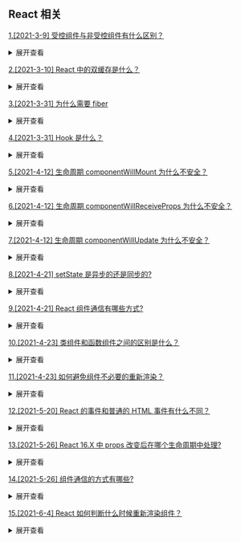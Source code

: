 ## React 相关

[1.[2021-3-9] 受控组件与非受控组件有什么区别？](https://github.com/HJY-xh/plantTrees/issues/41)

<details>
<summary>展开查看</summary>
<pre>

-   非受控组件： 一些 dom 元素比如 input 其内部默认维护了自己的状态（输入值）以及状态改变的方法，我们可以通过 ref 的方式获取其内部的状态。这种组件称之为非受控组件。
-   受控组件： 当我们使用 react 中的 state 去接管组件的状态（设置非受控组件 value 属性关联 state），使得 react 的 state 成为组件的数据源，并且为组件提供了修改状态的方式（设置非受控组件 onChange 属性，根据输入值改变 state 状态）这种组件称之为受控组件（状态及状态改变完全由 react 接管）。

</pre>
</details>

[2.[2021-3-10] React 中的双缓存是什么？](https://github.com/HJY-xh/plantTrees/issues/44)

<details>
<summary>展开查看</summary>
<pre>
当我们用canvas绘制动画，每一帧绘制前都会调用ctx.clearRect清除上一帧的画面。

如果当前帧画面计算量比较大，导致清除上一帧画面到绘制当前帧画面之间有较长间隙，就会出现白屏。

为了解决这个问题，我们可以在内存中绘制当前帧动画，绘制完毕后直接用当前帧替换上一帧画面，由于省去了两帧替换间的计算时间，不会出现从白屏到出现画面的闪烁情况。

这种在内存中构建并直接替换的技术叫做双缓存 (opens new window)。

React 使用“双缓存”来完成 Fiber 树的构建与替换——对应着 DOM 树的创建与更新。

</pre>
</details>

[3.[2021-3-31] 为什么需要 fiber](https://github.com/HJY-xh/plantTrees/issues/102)

<details>
<summary>展开查看</summary>
<pre>

对于大型项目，组件树会很大，这个时候递归遍历的成本就会很高，会造成主线程被持续占用，结果就是主线程上的布局、动画等周期性的任务就无法立即得到处理，造成视觉上的卡顿，影响用户体验。

</pre>
</details>

[4.[2021-3-31] Hook 是什么？](https://github.com/HJY-xh/plantTrees/issues/103)

<details>
<summary>展开查看</summary>
<pre>
Hook是React 16.8 的新增特性。它可以让你在不编写class的情况下使用state一级其他的 Reacr 特性。
- 拥抱函数式
- 让函数组件有了状态和其他的React特性，可以替代class

```javascript
import React, { useState } from "react";
function Example() {
	// 声明⼀个新的叫做 “count” 的 state 变量
	const [count, setCount] = useState(0);
	return (
		<div>
			<p>You clicked {count} times</p>
			<button onClick={() => setCount(count + 1)}>Click me</button>
		</div>
	);
}
```

</pre>
</details>

[5.[2021-4-12] 生命周期 componentWillMount 为什么不安全？](https://github.com/HJY-xh/plantTrees/issues/135)

<details>
<summary>展开查看</summary>
<pre>
componentWillMount生命周期发生在首次渲染前，一般使用的小伙伴大多在这里初始化数据或异步获取外部数据赋值。初始化数据，react官方建议放在constructor里面。而异步获取外部数据，渲染并不会等待数据返回后再去渲染。

看个 🌰 ：如下是安装时监听外部事件调度程序的组件示例

```javascript
class Example extends React.Component {
	state = {
		value: "",
	};
	componentWillMount() {
		this.setState({
			value: this.props.source.value,
		});
		this.props.source.subscribe(this.handleChange);
	}
	componentWillUnmount() {
		this.props.source.unsubscribe(this.handleChange);
	}
	handleChange = (source) => {
		this.setState({
			value: source.value,
		});
	};
}
```

试想一下，假如组件在第一次渲染的时候被中断，由于组件没有完成渲染，所以并不会执行 componentWillUnmount 生命周期（注：很多人经常认为 componentWillMount 和 componentWillUnmount 总是配对，但这并不是一定的。只有调用 componentDidMount 后，React 才能保证稍后调用 componentWillUnmount 进行清理）。因此 handleSubscriptionChange 还是会在数据返回成功后被执行，这时候 setState 由于组件已经被移除，就会导致内存泄漏。所以建议把异步获取外部数据写在 componentDidMount 生命周期里，这样就能保证 componentWillUnmount 生命周期会在组件移除的时候被执行，避免内存泄漏的风险。

这里的 UNSAFE 并不是指安全性，而是表示使用这些生命周期的代码将更有可能在未来的 React 版本中存在缺陷，特别是一旦启用了异步渲染

</pre>
</details>

[6.[2021-4-12] 生命周期 componentWillReceiveProps 为什么不安全？](https://github.com/HJY-xh/plantTrees/issues/136)

<details>
<summary>展开查看</summary>
<pre>
componentWillReceiveProps生命周期是在props更新时触发。一般用于props参数更新时同步更新state参数。但如果在componentWillReceiveProps生命周期直接调用父组件的某些有调用setState的函数，会导致程序死循环。

看个 🌰 ：如下是子组件 componentWillReceiveProps 里调用父组件改变 state 的函数示例

```javascript
...
class Parent extends React.Component{
    constructor(){
        super();
        this.state={
            list: [],
            selectedData: {}
        };
    }

    changeSelectData = selectedData => {
        this.setState({
            selectedData
        });
    }

    render(){
        return (
            <Clild list={this.state.list} changeSelectData={this.changeSelectData}/>
        );
    }
}

...
class Child extends React.Component{
    constructor(){
        super();
        this.state={
            list: []
        };
    }
    componentWillReceiveProps(nextProps){
        this.setState({
            list: nextProps.list
        })
        nextProps.changeSelectData(nextProps.list[0]); //默认选择第一个
    }
    ...
}
```

如上代码，在 Child 组件的 componentWillReceiveProps 里直接调用 Parent 组件的 changeSelectData 去更新 Parent 组件 state 的 selectedData 值。会触发 Parent 组件重新渲染，而 Parent 组件重新渲染会触发 Child 组件的 componentWillReceiveProps 生命周期函数执行。如此就会陷入死循环。导致程序崩溃。

所以，React 官方把 componentWillReceiveProps 替换为 UNSAFE_componentWillReceiveProps，让小伙伴在使用这个生命周期的时候注意它会有缺陷，要注意避免，比如上面例子，Child 在 componentWillReceiveProps 调用 changeSelectData 时先判断 list 是否有更新再确定是否要调用，就可以避免死循环。

</pre>
</details>

[7.[2021-4-12] 生命周期 componentWillUpdate 为什么不安全？](https://github.com/HJY-xh/plantTrees/issues/137)

<details>
<summary>展开查看</summary>
<pre>
componentWillUpdate生命周期在视图更新前触发。一般用于视图更新前保存一些数据方便视图更新完成后赋值。

看个 🌰 ：列表加载更新后回到当前滚动条位置

```javascript
class ScrollingList extends React.Component {
    listRef = null;
    previousScrollOffset = null;
    componentWillUpdate(nextProps, nextState) {
        if (this.props.list.length < nextProps.list.length) {
            this.previousScrollOffset = this.listRef.scrollHeight - this.listRef.scrollTop;
        }
    }
    componentDidUpdate(prevProps, prevState) {
        if (this.previousScrollOffset !== null) {
            this.listRef.scrollTop = this.listRef.scrollHeight - this.previousScrollOffset;
            this.previousScrollOffset = null;
        }
    }
    render() {
        return (
            `<div>` {/* ...contents... */}`</div>`
        );
    }
    setListRef = ref => {    this.listRef = ref;   };
}
```

由于 componentWillUpdate 和 componentDidUpdate 这两个生命周期函数有一定的时间差（componentWillUpdate 后经过渲染、计算、再更新 DOM 元素，最后才调用 componentDidUpdate），如果这个时间段内用户刚好拉伸了浏览器高度，那 componentWillUpdate 计算的 previousScrollOffset 就不准确了。

如果在 componentWillUpdate 进行 setState 操作，会出现多次调用只更新一次的问题，把 setState 放在 componentDidUpdate，能保证每次更新只调用一次。

所以，react 官方建议把 componentWillUpdate 替换为 UNSAFE_componentWillUpdate。如果真的有以上例子的需求，可以使用新加入的一个周期函数 getSnapshotBeforeUpdate。

</pre>
</details>

[8.[2021-4-21] setState 是异步的还是同步的?](https://github.com/HJY-xh/plantTrees/issues/167)

<details>
<summary>展开查看</summary>
<pre>

setState 只在合成事件和钩子函数中是“异步”的，在原生事件和 setTimeout 中都是同步的。

源码分析：在 React 的 setState 函数实现中，会根据一个变量 isBatchingUpdates 判断是直接更新 this.state 还是放到队列中回头再说，而 isBatchingUpdates 默认是 false，也就表示 setState 会同步更新 this.state，但是，有一个函数 batchedUpdates，这个函数会把 isBatchingUpdates 修改为 true，而当 React 在调用事件处理函数之前就会调用这个 batchedUpdates，造成的后果，就是由 React 控制的事件处理过程 setState 不会同步更新 this.state 。

setState 的批量更新优化也是建立在“异步”（合成事件、钩子函数）之上的，在原生事件和 setTimeout 中不会批量更新，在“异步”中如果对同一个值进行多次 setState，setState 的批量更新策略会对其进行覆盖，取最后一次的执行，如果是同时 setState 多个不同的值，在更新时会对其进行合并批量更新。

</pre>
</details>

[9.[2021-4-21] React 组件通信有哪些方式?](https://github.com/HJY-xh/plantTrees/issues/168)

<details>
<summary>展开查看</summary>
<pre>

-   父组件向子组件通讯: 父组件可以向子组件通过传 props 的方式，向子组件进行通讯
-   子组件向父组件通讯: props+回调的方式,父组件向子组件传递 props 进行通讯，此 props 为作用域为父组件自身的函数，子组件调用该函数，将子组件想要传递的信息，作为参数，传递到父组件的作用域中
-   兄弟组件通信: 找到这两个兄弟节点共同的父节点,结合上面两种方式由父节点转发信息进行通信
-   跨层级通信: Context 设计目的是为了共享那些对于一个组件树而言是“全局”的数据，例如当前认证的用户、主题或首选语言,� 对于跨越多层的全局数据通过 Context 通信再适合不过
-   发布订阅模式: 发布者发布事件，订阅者监听事件并做出反应,我们可以通过引入 event 模块进行通信
-   全局状态管理工具: 借助 Redux 或者 Mobx 等全局状态管理工具进行通信,这种工具会维护一个全局状态中心 Store,并根据不同的事件产生新的状态

</pre>
</details>

[10.[2021-4-23] 类组件和函数组件之间的区别是什么？](https://github.com/HJY-xh/plantTrees/issues/175)

<details>
<summary>展开查看</summary>
<pre>

类组件可以使用其他特性，如状态 state 和生命周期钩子。

当组件只是接收 props 渲染到页面时，就是无状态组件，就属于函数组件，也被称为哑组件或展示组件。

函数组件的性能比类组件的性能要高，因为类组件使用的时候要实例化，而函数组件直接执行函数取返回结果即可。为了提高性能，尽量使用函数组件。

</pre>
</details>

[11.[2021-4-23] 如何避免组件不必要的重新渲染？](https://github.com/HJY-xh/plantTrees/issues/176)

<details>
<summary>展开查看</summary>
<pre>

React 中最常见的问题之一是组件不必要地重新渲染。React 提供了两个方法，在这些情况下非常有用：

-   React.memo()
-   pureComponent

这两种方法都依赖于对传递给组件的 props 的浅比较，如果 props 没有改变，那么组件将不会重新渲染。虽然这两种工具都非常有用，但是浅比较会带来额外的性能损失，因此如果使用不当，这两种方法都会对性能产生负面影响。

</pre>
</details>

[12.[2021-5-20] React 的事件和普通的 HTML 事件有什么不同？](https://github.com/HJY-xh/plantTrees/issues/254)

<details>
<summary>展开查看</summary>
<pre>

区别：

-   对于事件名称处理方式：原生事件名均为小写形式，React 事件名采用小驼峰命名形式
-   对于事件处理语法：原生事件为字符串，React 事件为函数
-   React 事件使用`return false`的方式不能阻止浏览器默认行为，必须使用`preventDefault()`来阻止默认行为

合成事件是 React 模拟原生 DOM 事件所有能力的一个事件对象，其优点在于兼容所有浏览器，更好的跨平台。

React 中事件池的概念：

合成事件对象池是 React 事件系统提供的一种性能优化方式。合成事件对象在事件池统一管理，不同类型的合成事件具有不同的事件池。

-   当事件池未满时，React 创建新的事件对象，派发给组件。
-   当事件池装满时，React 从事件池中复用事件对象，派发给组件。

SyntheticEvent 对象会被放入池中统一管理。这意味着 SyntheticEvent 对象可以被复用，当所有事件处理函数被调用之后，其所有属性都会被置空

注意：Web 端的 React 17 不使用事件池，即`e.persist()`将不再生效。

</pre>
</details>

[13.[2021-5-26] React 16.X 中 props 改变后在哪个生命周期中处理?](https://github.com/HJY-xh/plantTrees/issues/263)

<details>
<summary>展开查看</summary>
<pre>

**在`getDerivedStateFromProps`中进行处理。**

这个生命周期替代了`componentWillReceiveProps`，所以在需要使用`componentWillReceiveProps`时，就可以考虑使用`getDerivedStateFromProps`来进行替代。

二者参数不同，`getDerivedStateFromProps`是一个静态函数，也就是这个函数不能通过 this 访问到 Class 属性，也不推荐直接访问属性。而是应该通过参数提供的 nextProps 以及 prevState 来进行判断，根据新传入的 props 来映射到 props。

需要注意的是，如果 props 传入的内容不需要影响到 state，那么就需要返回一个 null，这个值时必须的，所以尽量将其写到函数的末尾。

```javascript
static getDerivedStateFromProps(nextProps, prevState) {
    const {type} = nextProps;
    // 当传入的type发生变化的时候，更新state
    if (type !== prevState.type) {
        return {
            type,
        };
    }
    // 否则，对于state不进行任何操作
    return null;
}
```

</pre>
</details>

[14.[2021-5-26] 组件通信的方式有哪些?](https://github.com/HJY-xh/plantTrees/issues/264)

<details>
<summary>展开查看</summary>
<pre>

-   ⽗组件向⼦组件通讯: ⽗组件可以向⼦组件通过传 props 的⽅式，向⼦组件进⾏通讯

-   ⼦组件向⽗组件通讯: props+回调的⽅式，⽗组件向⼦组件传递 props 进⾏通讯，此 props 为作⽤域为⽗组件⾃身的函数，⼦组件调⽤该函数，将⼦组件想要传递的信息，作为参数，传递到⽗组件的作⽤域中

-   兄弟组件通信: 找到这两个兄弟节点共同的⽗节点,结合上⾯两种⽅式由⽗节点转发信息进⾏通信

-   跨层级通信: Context 设计⽬的是为了共享那些对于⼀个组件树⽽⾔是“全局”的数据，例如当前认证的⽤户、主题或⾸选语⾔，对于跨越多层的全局数据通过 Context 通信再适合不过

-   发布订阅模式: 发布者发布事件，订阅者监听事件并做出反应,我们可以通过引⼊ event 模块进⾏通信

-   全局状态管理⼯具: 借助 Redux 或者 Mobx 等全局状态管理⼯具进⾏通信,这种⼯具会维护⼀个全局状态中⼼ Store,并根据不同的事件产⽣新的状态

</pre>
</details>

[15.[2021-6-4] React 如何判断什么时候重新渲染组件？](https://github.com/HJY-xh/plantTrees/issues/283)

<details>
<summary>展开查看</summary>
<pre>

组件状态的改变是因为`props`或者`state`的改变，组件获得新的状态后，React 决定是否应该重新渲染组件，此时会执行`shouldComponentUpdate`方法，返回 true 时则更新组件，否则不更新。

因此需要重写 shouldComponentUpdate 方法让它根据情况返回 true 或者 false 来告诉 React 什么时候重新渲染什么时候跳过重新渲染。

</pre>
</details>
